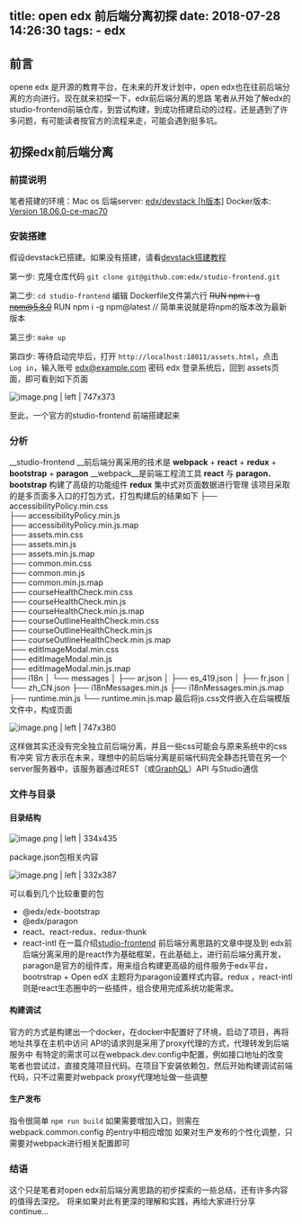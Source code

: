 title: open edx 前后端分离初探
date: 2018-07-28 14:26:30
tags:
    - edx
---

## 前言
opene edx 是开源的教育平台，在未来的开发计划中，open edx也在往前后端分离的方向进行。现在就来初探一下，edx前后端分离的思路
笔者从开始了解edx的studio-frontend前端仓库，到尝试构建，到成功搭建启动的过程，还是遇到了许多问题，有可能读者按官方的流程来走，可能会遇到挺多坑。

## 初探edx前后端分离
### 前提说明
笔者搭建的环境：Mac os
后端server: [edx/devstack [h版本]](https://github.com/edx/devstack)
Docker版本: [Version 18.06.0-ce-mac70](https://www.docker.com/community-edition)

### 安装搭建
假设devstack已搭建。如果没有搭建，请看[devstack搭建教程](../edx-fronted/)

第一步: 克隆仓库代码 `git clone git@github.com:edx/studio-frontend.git`

第二步: `cd studio-frontend` 编辑 Dockerfile文件第六行
~~RUN npm i -g npm@5.8.0~~ 
RUN npm i -g npm@latest // 简单来说就是将npm的版本改为最新版本

第三步: `make up`

第四步: 等待启动完毕后，打开 `http://localhost:18011/assets.html`，点击 `Log in`，输入账号 [edx@example.com](mailto:edx@example.com) 密码 edx 登录系统后，回到 assets页面，即可看到如下页面


![image.png | left | 747x373](https://cdn.nlark.com/yuque/0/2018/png/151680/1533003086237-da40c61b-b4d7-4243-971a-247126e08667.png "")

至此，一个官方的studio-frontend 前端搭建起来
### 分析
__studio-frontend __前后端分离采用的技术是
__webpack__ + __react__ + __redux__ + __bootstrap__ + __paragon__
__webpack__是前端工程流工具
__react__ 与 __paragon__、__bootstrap__ 构建了高级的功能组件
__redux__ 集中式对页面数据进行管理
该项目采取的是多页面多入口的打包方式，打包构建后的结果如下
├── accessibilityPolicy.min.css  
├── accessibilityPolicy.min.js  
├── accessibilityPolicy.min.js.map  
├── assets.min.css  
├── assets.min.js  
├── assets.min.js.map  
├── common.min.css  
├── common.min.js  
├── common.min.js.map  
├── courseHealthCheck.min.css  
├── courseHealthCheck.min.js  
├── courseHealthCheck.min.js.map  
├── courseOutlineHealthCheck.min.css  
├── courseOutlineHealthCheck.min.js  
├── courseOutlineHealthCheck.min.js.map  
├── editImageModal.min.css  
├── editImageModal.min.js  
├── editImageModal.min.js.map  
├── i18n
│   └── messages
│       ├── ar.json
│       ├── es\_419.json
│       ├── fr.json
│       └── zh\_CN.json
├── i18nMessages.min.js
├── i18nMessages.min.js.map
├── runtime.min.js
└── runtime.min.js.map
最后将js.css文件嵌入在后端模版文件中，构成页面


![image.png | left | 747x380](https://cdn.nlark.com/yuque/0/2018/png/151680/1533008098233-a538f9fa-9af0-410d-844d-737157a297b6.png "")

这样做其实还没有完全独立前后端分离，并且一些css可能会与原来系统中的css有冲突
官方表示在未来，理想中的前后端分离是前端代码完全静态托管在另一个server服务器中，该服务器通过REST（或[GraphQL](http://graphql.cn/)）API 与Studio通信
### 文件与目录
#### 目录结构


![image.png | left | 334x435](https://cdn.nlark.com/yuque/0/2018/png/151680/1533004031441-ab1ae521-9a1d-4286-bcfa-e601d8c15eb4.png "")

package.json包相关内容


![image.png | left | 332x387](https://cdn.nlark.com/yuque/0/2018/png/151680/1533005413128-8a486aee-d770-484f-baa2-720fbdc74aff.png "")

可以看到几个比较重要的包
* @edx/edx-bootstrap
* @edx/paragon
* react、react-redux、redux-thunk
* react-intl
在一篇介绍[studio-frontend](https://openedx.atlassian.net/wiki/spaces/FEDX/pages/548766004/Studio-Frontend+Developing+Frontend+Separate+from+Platform) 前后端分离思路的文章中提及到 edx前后端分离采用的是react作为基础框架，在此基础上，进行前后端分离开发， paragon是官方的组件库，用来组合构建更高级的组件服务于edx平台，bootrstrap + Open edX 主题将为paragon设置样式内容。redux ，react-intl则是react生态圈中的一些插件，组合使用完成系统功能需求。
#### 构建调试
官方的方式是构建出一个docker，在docker中配置好了环境，启动了项目，再将地址共享在主机中访问
API的请求则是采用了proxy代理的方式，代理转发到后端服务中
有特定的需求可以在webpack.dev.config中配置，例如接口地址的改变
笔者也尝试过，直接克隆项目代码。在项目下安装依赖包，然后开始构建调试前端代码，只不过需要对webpack proxy代理地址做一些调整

#### 生产发布
指令很简单 `npm run build`
如果需要增加入口，则需在 webpack.common.config 的entry中相应增加
如果对生产发布的个性化调整，只需要对webpack进行相关配置即可

### 结语
这个只是笔者对open edx前后端分离思路的初步探索的一些总结，还有许多内容的值得去深挖。
将来如果对此有更深的理解和实践，再给大家进行分享
continue...



